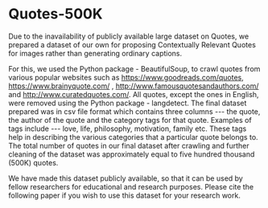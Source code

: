# Quotes-500K

Due to the inavailability of publicly available large dataset on Quotes, we prepared a dataset of our own for proposing Contextually Relevant Quotes for images rather than generating ordinary captions. 

For this, we used the Python package - BeautifulSoup, to crawl quotes from various popular websites such as https://www.goodreads.com/quotes, https://www.brainyquote.com/ , http://www.famousquotesandauthors.com/ and http://www.curatedquotes.com/. All quotes, except the ones in English, were removed using the Python package - langdetect. The final dataset prepared was in csv file format which contains three columns --- the quote, the author of the quote and the category tags for that quote. Examples of tags include --- love, life, philosophy, motivation, family etc. These tags help in describing the various categories that a particular quote belongs to. The total number of quotes in our final dataset after crawling and further cleaning of the dataset was approximately equal to five hundred thousand (500K) quotes. 

We have made this dataset publicly available, so that it can be used by fellow researchers for educational and research purposes. Please cite the following paper if you wish to use this dataset for your research work.

